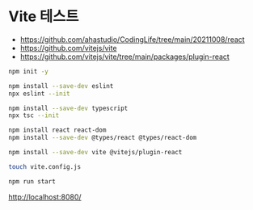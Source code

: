 # Vite 테스트

- <https://github.com/ahastudio/CodingLife/tree/main/20211008/react>
- <https://github.com/vitejs/vite>
- <https://github.com/vitejs/vite/tree/main/packages/plugin-react>

```bash
npm init -y

npm install --save-dev eslint
npx eslint --init

npm install --save-dev typescript
npx tsc --init

npm install react react-dom
npm install --save-dev @types/react @types/react-dom

npm install --save-dev vite @vitejs/plugin-react

touch vite.config.js

npm run start
```

<http://localhost:8080/>
